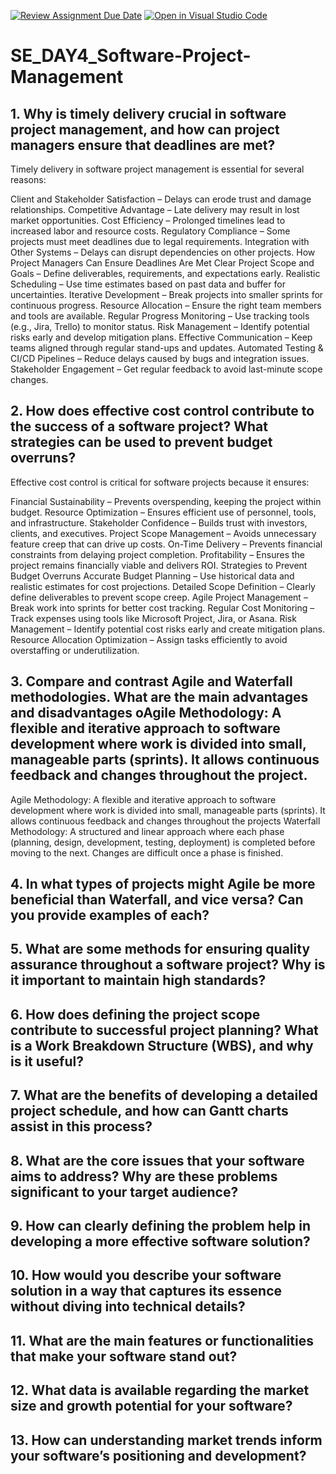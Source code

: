 [![Review Assignment Due Date](https://classroom.github.com/assets/deadline-readme-button-22041afd0340ce965d47ae6ef1cefeee28c7c493a6346c4f15d667ab976d596c.svg)](https://classroom.github.com/a/9pw6JKcu)
[![Open in Visual Studio Code](https://classroom.github.com/assets/open-in-vscode-2e0aaae1b6195c2367325f4f02e2d04e9abb55f0b24a779b69b11b9e10269abc.svg)](https://classroom.github.com/online_ide?assignment_repo_id=18718840&assignment_repo_type=AssignmentRepo)
# SE_DAY4_Software-Project-Management
## 1. Why is timely delivery crucial in software project management, and how can project managers ensure that deadlines are met?
Timely delivery in software project management is essential for several reasons:

Client and Stakeholder Satisfaction – Delays can erode trust and damage relationships.
Competitive Advantage – Late delivery may result in lost market opportunities.
Cost Efficiency – Prolonged timelines lead to increased labor and resource costs.
Regulatory Compliance – Some projects must meet deadlines due to legal requirements.
Integration with Other Systems – Delays can disrupt dependencies on other projects.
How Project Managers Can Ensure Deadlines Are Met
Clear Project Scope and Goals – Define deliverables, requirements, and expectations early.
Realistic Scheduling – Use time estimates based on past data and buffer for uncertainties. Iterative Development – Break projects into smaller sprints for continuous progress.
Resource Allocation – Ensure the right team members and tools are available.
Regular Progress Monitoring – Use tracking tools (e.g., Jira, Trello) to monitor status.
Risk Management – Identify potential risks early and develop mitigation plans.
Effective Communication – Keep teams aligned through regular stand-ups and updates.
Automated Testing & CI/CD Pipelines – Reduce delays caused by bugs and integration issues.
Stakeholder Engagement – Get regular feedback to avoid last-minute scope changes.

## 2. How does effective cost control contribute to the success of a software project? What strategies can be used to prevent budget overruns?
Effective cost control is critical for software projects because it ensures:

Financial Sustainability – Prevents overspending, keeping the project within budget.
Resource Optimization – Ensures efficient use of personnel, tools, and infrastructure.
Stakeholder Confidence – Builds trust with investors, clients, and executives.
Project Scope Management – Avoids unnecessary feature creep that can drive up costs.
On-Time Delivery – Prevents financial constraints from delaying project completion.
Profitability – Ensures the project remains financially viable and delivers ROI.
Strategies to Prevent Budget Overruns
Accurate Budget Planning – Use historical data and realistic estimates for cost projections.
Detailed Scope Definition – Clearly define deliverables to prevent scope creep.
Agile Project Management – Break work into sprints for better cost tracking.
Regular Cost Monitoring – Track expenses using tools like Microsoft Project, Jira, or Asana.
Risk Management – Identify potential cost risks early and create mitigation plans.
Resource Allocation Optimization – Assign tasks efficiently to avoid overstaffing or underutilization.
## 3. Compare and contrast Agile and Waterfall methodologies. What are the main advantages and disadvantages oAgile Methodology: A flexible and iterative approach to software development where work is divided into small, manageable parts (sprints). It allows continuous feedback and changes throughout the project.
Agile Methodology: A flexible and iterative approach to software development where work is divided into small, manageable parts (sprints). It allows continuous feedback and changes throughout the projects
Waterfall Methodology: A structured and linear approach where each phase (planning, design, development, testing, deployment) is completed before moving to the next. Changes are difficult once a phase is finished.

## 4. In what types of projects might Agile be more beneficial than Waterfall, and vice versa? Can you provide examples of each?
## 5. What are some methods for ensuring quality assurance throughout a software project? Why is it important to maintain high standards?
## 6. How does defining the project scope contribute to successful project planning? What is a Work Breakdown Structure (WBS), and why is it useful?
## 7. What are the benefits of developing a detailed project schedule, and how can Gantt charts assist in this process?
## 8. What are the core issues that your software aims to address? Why are these problems significant to your target audience?
## 9. How can clearly defining the problem help in developing a more effective software solution?
## 10. How would you describe your software solution in a way that captures its essence without diving into technical details?
## 11. What are the main features or functionalities that make your software stand out?
## 12. What data is available regarding the market size and growth potential for your software?
## 13. How can understanding market trends inform your software’s positioning and development?
